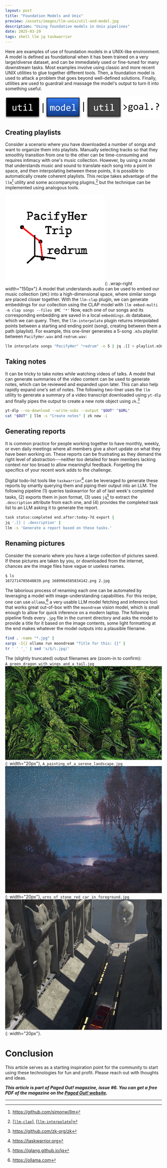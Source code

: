 ```yaml
---
layout: post
title: "Foundation Models and Unix"
preview: /assets/images/llm-unix/util-and-model.jpg
description: "Using foundation models in Unix pipelines"
date: 2025-03-29
tags: shell llm jq taskwarrior
---
```


Here are examples of use of foundation models in a UNIX-like environment.
A model is defined as foundational when it has been trained on a very large/diverse dataset,
and can be immediately used or fine-tuned for many downstream tasks.
Most examples involve using classic and more recent UNIX
utilities to glue together different tools.
Then, a foundation model is used to attack a problem that goes beyond well-defined solutions.
Finally, utilities are used to guardrail and massage the model's output to turn it into something useful.

![Util and Model](/assets/images/llm-unix/util-and-model.jpg)

## Creating playlists
Consider a scenario where you have downloaded
a number of songs and want to organize them into playlists. Manually
selecting tracks so that they smoothly transition from one to the other
can be time-consuming and requires intimacy with one's music collection.
However, by using a model that understands music and sound to translate
each song into a point in space, and then interpolating between these
points, it is possible to automatically create coherent playlists. This
recipe takes advantage of the `llm`[^1] utility and some
accompanying plugins,[^2] but the technique can be implemented using
analogous tools.

![wrapped image](/assets/images/llm-unix/interpolate.jpg){: .wrap-right width="150px"}
A model that understands audio can be used to embed our music
collection (`$MC`) into a high-dimensional space, where similar songs are
placed closer together. With the `llm-clap` plugin, we can generate
embeddings for our collection using the CLAP model with
`llm embed-multi -m clap songs --files $MC '*'` Now, each one of
our songs and its corresponding embedding are saved in a local
`embeddings.db` database, which we can query. Then, the
`llm-interpolate` plugin returns interpolated points between a starting
and ending point (song), creating between them a path (playlist). For
example, this one-liner generates a 5-song `.m3u` playlist between
`PacifyHer.wav` and `redrum.wav`:

```bash 
llm interpolate songs "PacifyHer" "redrum" -n 5 | jq .[] > playlist.m3u
```

## Taking notes
It can be tricky to take notes while watching videos of talks.
A model that can generate summaries of the video content can be used to
generate notes, which can be reviewed and expanded upon later. This can
also help rapidly expand one's set of notes. The following two-liner
uses the `llm` utility to generate a summary of a video
transcript downloaded using `yt-dlp` and finally pipes the output
to create a new note object using `zk`.[^3]

```bash 
yt-dlp --no-download --write-subs --output "$OUT" "$URL"
cat "$OUT" | llm -s "Create notes" | zk new -i
```

## Generating reports
It is common practice for people working
together to have monthly, weekly, or even daily meetings where all
members give a short update on what they have been working on. These
reports can be frustrating as they demand the right level of
abstraction---neither too detailed for team members lacking context nor
too broad to allow meaningful feedback. Forgetting the specifics of your
recent work adds to the challenge.

Digital todo-list tools like `taskwarrior`[^4] can be leveraged
to generate these reports by smartly querying them and piping their
output into an LLM. The following pipeline (1) queries taskwarrior for
all of last week's completed tasks, (2) exports them in json format, (3)
uses `jq`[^5] to extract the `.description` attribute from
each one, and (4) provides the completed task list to an LLM asking it
to generate the report.

```bash 
task status:completed end.after:today-7d export |
jq '.[] | .description' |
llm -s 'Generate a report based on these tasks.'
```

## Renaming pictures 
Consider the scenario where you have a large
collection of pictures saved. If these pictures are taken by you, or
downloaded from the internet, chances are the image files have vague or
useless names.

```bash
$ ls 
1672714705640839.png 1689964585834142.png 2.jpg
```

The laborious process of renaming each one can be automated by
leveraging a model with image-understanding capabilities. For this
recipe, one can use `ollama`,[^6] a very usable LLM model
fetching and inference tool that works great out-of-box with the
`moondream` vision model, which is small enough to allow for
quick inference on a modern laptop. The following pipeline finds every
`.jpg` file in the current directory and asks the model to
provide a title for it based on the image contents, some light
formatting at the end makes whatever the model outputs into a plausible
filename.

```bash 
find . -name "*.jpg" | 
xargs -I{} ollama run moondream "Title for this: {}" |
tr ' ' '_' | sed 's/$/\.jpg/'
```

The (slightly truncated) output filenames are (zoom-in to confirm):
`A_green_dragon_with_wings_and_a_tail.jpg` ![image](/assets/images/llm-unix/a.jpg){: width="20px"},
`A_painting_of_a_serene_landscape.jpg` ![image](/assets/images/llm-unix/b.jpg){: width="20px"},
`urns_of_stone_red_car_in_foreground.jpg` ![image](/assets/images/llm-unix/c.jpg){: width="20px"}.

# Conclusion

This article serves as a starting inspiration point for the community to
start using these technologies for fun and profit. Please reach out with
thoughts and ideas.

***This article is part of Paged Out! magazine, issue #6. You can get a free PDF of the magazine on the [Paged Out! website](https://pagedout.institute).***

---

[^1]: <https://github.com/simonw/llm>

[^2]: [[`llm-clap`]](https://github.com/vagos/llm-clap), [[`llm-interpolate`]](https://github.com/vagos/llm-interpolate)

[^3]: <https://github.com/zk-org/zk>

[^4]: <https://taskwarrior.org>

[^5]: <https://jqlang.github.io/jq>

[^6]: <https://ollama.com>
